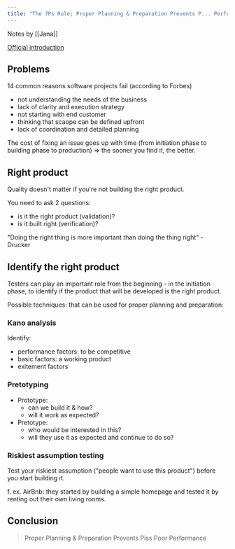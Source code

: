 ```yaml
---
title: "The 7Ps Rule; Proper Planning & Preparation Prevents P... Performance - Søren Wassard"
---
```


Notes by [[Jana]]

[Official introduction](https://conference.eurostarsoftwaretesting.com/event/2022/the-7ps-rule-proper-planning-preparation-prevents-p-poor-performance/)

## Problems

14 common reasons software projects fail (according to Forbes)
- not understanding the needs of the business
- lack of clarity and execution strategy
- not starting with end customer
- thinking that scaope can be defined upfront
- lack of coordination and detailed planning

The cost of fixing an issue goes up with time (from initiation phase to building phase to production) => the sooner you find it, the better.

## Right product

Quality doesn't matter if you're not building the right product.

You need to ask 2 questions:
- is it the right product (validation)? 
- is it built right (verification)?

"Doing the right thing is more important than doing the thing right" - Drucker

## Identify the right product
Testers can play an important role from the beginning - in the initiation phase, to identify if the product that will be developed is the right product.

Possible techniques: that can be used for proper planning and preparation:

### Kano analysis
Identify:
- performance factors: to be competitive
- basic factors: a working product
- exitement factors

### Pretotyping
- Prototype:
	- can we build it & how?
	- will it work as expected?
- Pretotype:
	- who would be interested in this?
	- will they use it as expected and continue to do so?

### Riskiest assumption testing
Test your riskiest assumption ("people want to use this product") before you start building it.
 
f. ex. AirBnb: they started by building a simple homepage and tested it by renting out their own living rooms. 

## Conclusion

> Proper Planning & Preparation Prevents Piss Poor Performance